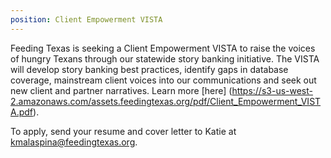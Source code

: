 ```yaml
---
position: Client Empowerment VISTA
---
```


Feeding Texas is seeking a Client Empowerment VISTA to raise the voices of hungry Texans through our statewide story banking initiative. The VISTA will develop story banking best practices, identify gaps in database coverage, mainstream client voices into our communications and seek out new client and partner narratives.  Learn more [here] (https://s3-us-west-2.amazonaws.com/assets.feedingtexas.org/pdf/Client_Empowerment_VISTA.pdf). 

To apply, send your resume and cover letter to Katie at [kmalaspina@feedingtexas.org](kmalaspina@feedingtexas.org). 
